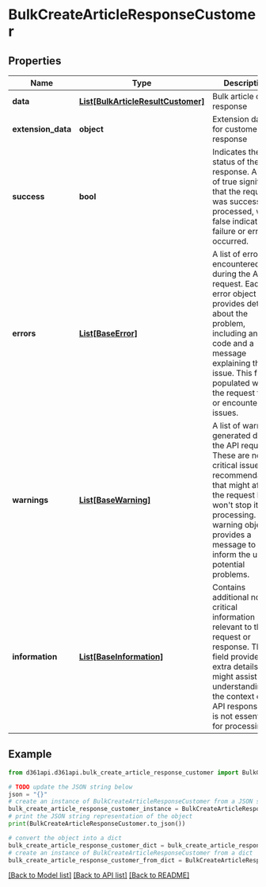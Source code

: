 # BulkCreateArticleResponseCustomer


## Properties

Name | Type | Description | Notes
------------ | ------------- | ------------- | -------------
**data** | [**List[BulkArticleResultCustomer]**](BulkArticleResultCustomer.md) | Bulk article create response | [optional] 
**extension_data** | **object** | Extension data for customer API response | [optional] 
**success** | **bool** | Indicates the status of the API response. A value of true signifies that the request was successfully processed, while false indicates a failure or error occurred. | [optional] 
**errors** | [**List[BaseError]**](BaseError.md) | A list of errors encountered during the API request. Each error object provides details about the problem, including an error code and a message explaining the issue. This field is populated when the request fails or encounters issues. | [optional] 
**warnings** | [**List[BaseWarning]**](BaseWarning.md) | A list of warnings generated during the API request. These are non-critical issues or recommendations that might affect the request but won&#39;t stop it from processing. Each warning object provides a message to inform the user of potential problems. | [optional] 
**information** | [**List[BaseInformation]**](BaseInformation.md) | Contains additional non-critical information relevant to the request or response. This field provides extra details that might assist in understanding the context of the API response but is not essential for processing. | [optional] 

## Example

```python
from d361api.d361api.bulk_create_article_response_customer import BulkCreateArticleResponseCustomer

# TODO update the JSON string below
json = "{}"
# create an instance of BulkCreateArticleResponseCustomer from a JSON string
bulk_create_article_response_customer_instance = BulkCreateArticleResponseCustomer.from_json(json)
# print the JSON string representation of the object
print(BulkCreateArticleResponseCustomer.to_json())

# convert the object into a dict
bulk_create_article_response_customer_dict = bulk_create_article_response_customer_instance.to_dict()
# create an instance of BulkCreateArticleResponseCustomer from a dict
bulk_create_article_response_customer_from_dict = BulkCreateArticleResponseCustomer.from_dict(bulk_create_article_response_customer_dict)
```
[[Back to Model list]](../README.md#documentation-for-models) [[Back to API list]](../README.md#documentation-for-api-endpoints) [[Back to README]](../README.md)


